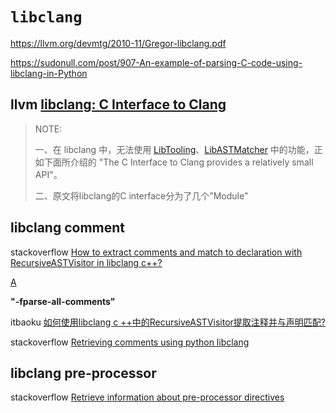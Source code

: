 # `libclang`



https://llvm.org/devmtg/2010-11/Gregor-libclang.pdf

https://sudonull.com/post/907-An-example-of-parsing-C-code-using-libclang-in-Python

## llvm [**libclang: C Interface to Clang**](https://clang.llvm.org/doxygen/group__CINDEX.html)

> NOTE: 
>
> 一、在 libclang 中，无法使用 [LibTooling](https://clang.llvm.org/docs/LibTooling.html)、[LibASTMatcher](https://clang.llvm.org/docs/LibASTMatchers.html) 中的功能，正如下面所介绍的 "The C Interface to Clang provides a relatively small API"。
>
> 二、原文将libclang的C interface分为了几个"Module"



## libclang comment

stackoverflow [How to extract comments and match to declaration with RecursiveASTVisitor in libclang c++?](https://stackoverflow.com/questions/25275212/how-to-extract-comments-and-match-to-declaration-with-recursiveastvisitor-in-lib)

[A](https://stackoverflow.com/a/41736499)

**"-fparse-all-comments"**



itbaoku [如何使用libclang c ++中的RecursiveASTVisitor提取注释并与声明匹配?](https://www.itbaoku.cn/post/1816672/How-to-extract-comments-and-match-to-declaration-with-RecursiveASTVisitor-in-libclang-c)

stackoverflow [Retrieving comments using python libclang](https://stackoverflow.com/questions/19079070/retrieving-comments-using-python-libclang)



## libclang  pre-processor

stackoverflow [Retrieve information about pre-processor directives](https://stackoverflow.com/questions/13881506/retrieve-information-about-pre-processor-directives)


